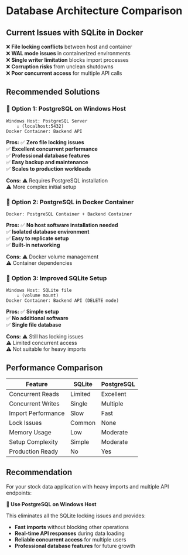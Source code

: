 # Database Architecture Comparison

## Current Issues with SQLite in Docker
❌ **File locking conflicts** between host and container  
❌ **WAL mode issues** in containerized environments  
❌ **Single writer limitation** blocks import processes  
❌ **Corruption risks** from unclean shutdowns  
❌ **Poor concurrent access** for multiple API calls  

## Recommended Solutions

### 🥇 **Option 1: PostgreSQL on Windows Host**
```
Windows Host: PostgreSQL Server
    ↓ (localhost:5432)
Docker Container: Backend API
```

**Pros:**
✅ **Zero file locking issues**  
✅ **Excellent concurrent performance**  
✅ **Professional database features**  
✅ **Easy backup and maintenance**  
✅ **Scales to production workloads**  

**Cons:**
⚠️ Requires PostgreSQL installation  
⚠️ More complex initial setup  

### 🥈 **Option 2: PostgreSQL in Docker Container**
```
Docker: PostgreSQL Container + Backend Container
```

**Pros:**
✅ **No host software installation needed**  
✅ **Isolated database environment**  
✅ **Easy to replicate setup**  
✅ **Built-in networking**  

**Cons:**
⚠️ Docker volume management  
⚠️ Container dependencies  

### 🥉 **Option 3: Improved SQLite Setup**
```
Windows Host: SQLite file
    ↓ (volume mount)
Docker Container: Backend API (DELETE mode)
```

**Pros:**
✅ **Simple setup**  
✅ **No additional software**  
✅ **Single file database**  

**Cons:**
⚠️ Still has locking issues  
⚠️ Limited concurrent access  
⚠️ Not suitable for heavy imports  

## Performance Comparison

| Feature | SQLite | PostgreSQL |
|---------|--------|------------|
| Concurrent Reads | Limited | Excellent |
| Concurrent Writes | Single | Multiple |
| Import Performance | Slow | Fast |
| Lock Issues | Common | None |
| Memory Usage | Low | Moderate |
| Setup Complexity | Simple | Moderate |
| Production Ready | No | Yes |

## Recommendation

For your stock data application with heavy imports and multiple API endpoints:

**🎯 Use PostgreSQL on Windows Host**

This eliminates all the SQLite locking issues and provides:
- **Fast imports** without blocking other operations
- **Real-time API responses** during data loading
- **Reliable concurrent access** for multiple users
- **Professional database features** for future growth